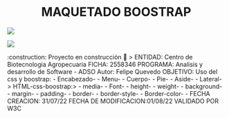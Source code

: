<h1 align="center">MAQUETADO BOOSTRAP</h1>
 <p align="left">
   <img src="https://img.shields.io/badge/STATUS-EN%20DESAROLLO-green">
   </p>
   <p>
   <img src="https://img.shields.io/badge/CONTENIDO-BOOSTRAP-BLUE">
   </p>
   :construction: Proyecto en construcción 🚧
> ENTIDAD: Centro de Biotecnologia Agropecuaria FICHA: 2558346 PROGRAMA: Analisis y desarrollo de Software - ADSO Autor: Felipe Quevedo OBJETIVO: Uso del css y boostrap:
- Encabezado-
- Menu-
- Cuerpo-
- Pie-
- Aside-
- Lateral-
> HTML-css-boostrap:>
- media-
- Font-
- height-
- weight-
- background-
- margin-
- padding-
- border-
- border-style-
- Border-color-
- FECHA CREACION: 31/07/22 FECHA DE MODIFICACION:01/08/22 VALIDADO POR W3C

